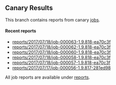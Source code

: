## Canary Results

This branch contains reports from canary [jobs](https://github.com/cljs-oss/canary/tree/jobs).

#### Recent reports

* [reports/2017/07/18/job-000063-1.9.818-ea70c3f](reports/2017/07/18/job-000063-1.9.818-ea70c3f)
* [reports/2017/07/18/job-000062-1.9.818-ea70c3f](reports/2017/07/18/job-000062-1.9.818-ea70c3f)
* [reports/2017/07/18/job-000060-1.9.818-ea70c3f](reports/2017/07/18/job-000060-1.9.818-ea70c3f)
* [reports/2017/07/18/job-000058-1.9.818-ea70c3f](reports/2017/07/18/job-000058-1.9.818-ea70c3f)
* [reports/2017/07/18/job-000057-1.9.818-ea70c3f](reports/2017/07/18/job-000057-1.9.818-ea70c3f)
* [reports/2017/07/17/job-000056-1.9.817-281ed98](reports/2017/07/17/job-000056-1.9.817-281ed98)

All job reports are available under [reports](reports).
